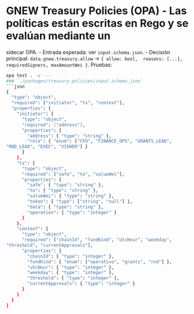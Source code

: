 # GNEW Treasury Policies (OPA) - Las políticas están escritas en Rego y se evalúan mediante un 
sidecar OPA. - Entrada esperada: ver `input.schema.json`. - Decisión principal: `data.gnew.treasury.allow` → `{ allow: bool, 
reasons: [...], requiredSigners, maxAmountWei }`. 
Pruebas: 
```bash 
opa test . -v --- 
### `./packages/treasury-policies/input.schema.json` 
```json 
{ 
  "type": "object", 
  "required": ["initiator", "tx", "context"], 
  "properties": { 
    "initiator": { 
      "type": "object", 
      "required": ["address"], 
      "properties": { 
        "address": { "type": "string" }, 
        "role": { "enum": ["CFO", "FINANCE_OPS", "GRANTS_LEAD", 
"RND_LEAD", "EXEC", "VIEWER"] } 
      } 
    }, 
    "tx": { 
      "type": "object", 
      "required": ["safe", "to", "valueWei"], 
      "properties": { 
        "safe": { "type": "string" }, 
        "to": { "type": "string" }, 
        "valueWei": { "type": "string" }, 
        "token": { "type": ["string", "null"] }, 
        "data": { "type": "string" }, 
        "operation": { "type": "integer" } 
      } 
    }, 
    "context": { 
      "type": "object", 
      "required": ["chainId", "fundKind", "utcHour", "weekday", 
"threshold", "currentApprovals"], 
      "properties": { 
        "chainId": { "type": "integer" }, 
        "fundKind": { "enum": ["operativo", "grants", "rnd"] }, 
        "utcHour": { "type": "integer" }, 
        "weekday": { "type": "integer" }, 
        "threshold": { "type": "integer" }, 
        "currentApprovals": { "type": "integer" } 
      } 
    } 
  } 
} 
